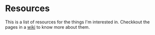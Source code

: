 # Resources

This is a list of resources for the things I'm interested in. Checkkout the pages in a [wiki](https://github.com/nerdyvaishali/Resources/wiki) to know more about them.
